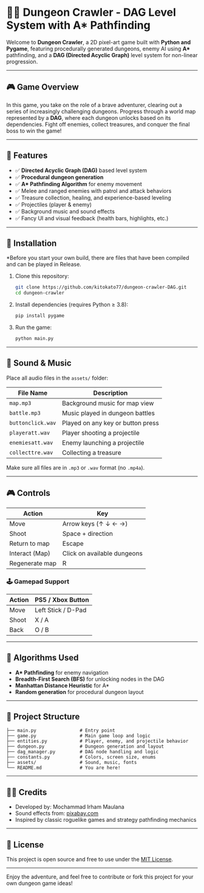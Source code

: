 # 🧙‍♂️ Dungeon Crawler - DAG Level System with A* Pathfinding

Welcome to **Dungeon Crawler**, a 2D pixel-art game built with **Python and Pygame**, featuring procedurally generated dungeons, enemy AI using **A\*** pathfinding, and a **DAG (Directed Acyclic Graph)** level system for non-linear progression.

---

## 🎮 Game Overview

In this game, you take on the role of a brave adventurer, clearing out a series of increasingly challenging dungeons. Progress through a world map represented by a **DAG**, where each dungeon unlocks based on its dependencies. Fight off enemies, collect treasures, and conquer the final boss to win the game!

---

## 🧩 Features

- ✅ **Directed Acyclic Graph (DAG)** based level system
- ✅ **Procedural dungeon generation**
- ✅ **A\* Pathfinding Algorithm** for enemy movement
- ✅ Melee and ranged enemies with patrol and attack behaviors
- ✅ Treasure collection, healing, and experience-based leveling
- ✅ Projectiles (player & enemy)
- ✅ Background music and sound effects
- ✅ Fancy UI and visual feedback (health bars, highlights, etc.)

---

## 🚀 Installation

*Before you start your own build, there are files that have been compiled and can be played in Release.

1. Clone this repository:
   ```bash
   git clone https://github.com/kitokato77/dungeon-crawler-DAG.git
   cd dungeon-crawler
   ```

2. Install dependencies (requires Python ≥ 3.8):

   ```bash
   pip install pygame
   ```

3. Run the game:

   ```bash
   python main.py
   ```

---

## 🎹 Sound & Music

Place all audio files in the `assets/` folder:

| File Name         | Description                       |
| ----------------- | --------------------------------- |
| `map.mp3`         | Background music for map view     |
| `battle.mp3`      | Music played in dungeon battles   |
| `buttonclick.wav` | Played on any key or button press |
| `playeratt.wav`   | Player shooting a projectile      |
| `enemiesatt.wav`  | Enemy launching a projectile      |
| `collecttre.wav`  | Collecting a treasure             |

Make sure all files are in `.mp3` or `.wav` format (no `.mp4a`).

---

## 🎮 Controls

| Action         | Key                         |
| -------------- | --------------------------- |
| Move           | Arrow keys (↑ ↓ ← →)        |
| Shoot          | Space + direction           |
| Return to map  | Escape                      |
| Interact (Map) | Click on available dungeons |
| Regenerate map | R                           |

### 🕹️ Gamepad Support

| Action     | PS5 / Xbox Button |
|------------|-------------------|
| Move       | Left Stick / D-Pad |
| Shoot      | X / A             |
| Back       | O / B             |

---

## 🧠 Algorithms Used

* **A\* Pathfinding** for enemy navigation
* **Breadth-First Search (BFS)** for unlocking nodes in the DAG
* **Manhattan Distance Heuristic** for A\*
* **Random generation** for procedural dungeon layout

---

## 📁 Project Structure

```
├── main.py                # Entry point
├── game.py                # Main game loop and logic
├── entities.py            # Player, enemy, and projectile behavior
├── dungeon.py             # Dungeon generation and layout
├── dag_manager.py         # DAG node handling and logic
├── constants.py           # Colors, screen size, enums
├── assets/                # Sound, music, fonts
└── README.md              # You are here!
```

---

## 🧑‍💻 Credits

* Developed by: Mochammad Irham Maulana
* Sound effects from: [pixabay.com](https://pixabay.com/music/search/dnd/)
* Inspired by classic roguelike games and strategy pathfinding mechanics

---

## 📜 License

This project is open source and free to use under the [MIT License](LICENSE).

---

Enjoy the adventure, and feel free to contribute or fork this project for your own dungeon game ideas!
